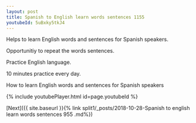 ```yaml
---
layout: post
title: Spanish to English learn words sentences 1155 
youtubeId: 5uBxky5tkJ4
---
```

 
 
Helps to learn English words and sentences for Spanish speakers.

Opportunitiy to repeat the words sentences. 

Practice English language. 
 
10 minutes practice every day. 
 
How to learn English words and sentences for Spanish speakers 
 
{% include youtubePlayer.html id=page.youtubeId %}
 
 
[Next]({{ site.baseurl }}{% link  split1/_posts/2018-10-28-Spanish to english learn words sentences 955 .md%})
 
